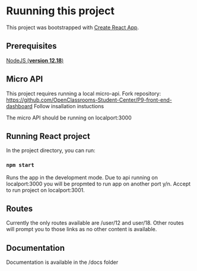 # Ruunning this project

This project was bootstrapped with [Create React App](https://github.com/facebook/create-react-app).

## Prerequisites
[NodeJS (**version 12.18**)](https://nodejs.org/en/)

## Micro API

This project requires running a local micro-api.
Fork repository: https://github.com/OpenClassrooms-Student-Center/P9-front-end-dashboard
Follow insallation instuctions

The micro API should be running on localport:3000

## Running React project

In the project directory, you can run:

### `npm start`

Runs the app in the development mode.
Due to api running on localport:3000 you will be propmted to run app on another port y/n. 
Accept to run project on localport:3001.

## Routes

Currently the only routes available are /user/12 and user/18.
Other routes will prompt you to those links as no other content is available.

## Documentation

Documentation is available in the /docs folder
